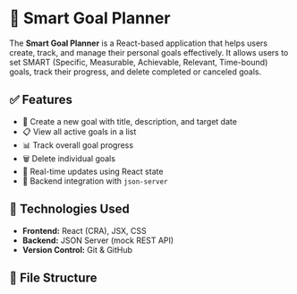 # 🎯 Smart Goal Planner

The **Smart Goal Planner** is a React-based application that helps users create, track, and manage their personal goals effectively. It allows users to set SMART (Specific, Measurable, Achievable, Relevant, Time-bound) goals, track their progress, and delete completed or canceled goals.

## ✅ Features

- 🚀 Create a new goal with title, description, and target date
- 📋 View all active goals in a list
- 📊 Track overall goal progress
- 🗑️ Delete individual goals
- 🔄 Real-time updates using React state
- 🔌 Backend integration with `json-server`

## 🧱 Technologies Used

- **Frontend:** React (CRA), JSX, CSS
- **Backend:** JSON Server (mock REST API)
- **Version Control:** Git & GitHub

## 📁 File Structure

